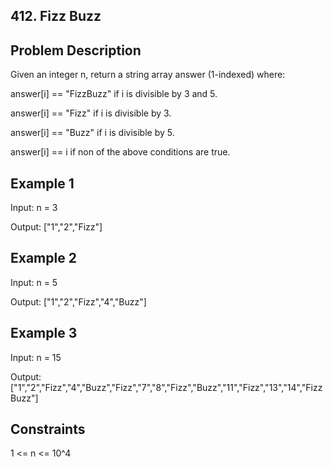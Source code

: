 ## 412. Fizz Buzz
## Problem Description

Given an integer n, return a string array answer (1-indexed) where:

answer[i] == "FizzBuzz" if i is divisible by 3 and 5.

answer[i] == "Fizz" if i is divisible by 3.

answer[i] == "Buzz" if i is divisible by 5.

answer[i] == i if non of the above conditions are true.

## Example 1

Input: n = 3

Output: ["1","2","Fizz"]

## Example 2

Input: n = 5

Output: ["1","2","Fizz","4","Buzz"]

## Example 3

Input: n = 15

Output: ["1","2","Fizz","4","Buzz","Fizz","7","8","Fizz","Buzz","11","Fizz","13","14","FizzBuzz"]

## Constraints

1 <= n <= 10^4